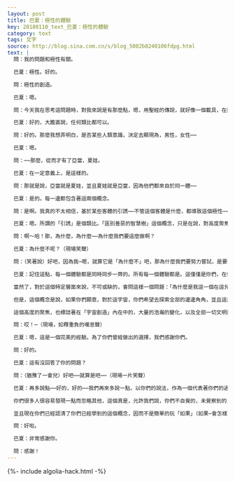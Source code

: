 ```yaml
---
layout: post
title: 巴夏：極性的體驗
key: 20180110_text_巴夏：極性的體驗
category: text
tags: 文字
source: http://blog.sina.com.cn/s/blog_5082b8240106fdpg.html
text: |
  問：我的問題和極性有關。

  巴夏：極性。好的。

  問：極性的創造。

  巴夏：嗯。

  問：今天我在思考這問題時，對我來說是有那麼點，嗯，用聖經的傳說，就好像一個載具，在這個小探索上⋯⋯

  巴夏：好的，大膽直說，任何類比都可以。

  問：好的。那麼我想弄明白，是否某些人類意識，決定去顯現為，男性，女性⋯⋯

  巴夏：嗯。

  問：⋯⋯那麼，從而才有了亞當，夏娃。

  巴夏：在一定意義上，是這樣的。

  問：那就是說，亞當就是夏娃，並且夏娃就是亞當，因為他們都來自於同一體⋯⋯

  巴夏：是的。每一邊都包含著這兩個概念。

  問：是啊。我真的不太相信，基於某些客體的引誘⋯⋯不管這個客體是什麼，都導致這個極性⋯⋯我相信，這是屬於某一角度的評判或者屬於另一角度的評判。你跟上我的意思了嗎？

  巴夏：嗯。所謂的「引誘」是個類比。「區別善惡的智慧樹」這個概念，只是在說，對高度聚焦，對限制，對極性的體驗和瞭解。因此這個選擇，在一定意義上，選擇進入一個現實實相——並且在一定程度上，暫時的，「鎖定」你們自己進入這個現實實相，並在這個現實實相裡，對分離的事物，你們可以更多的去認知「正面和負面」，遠比作為一體存在下更有效果——只是創做了一個所謂的「墮落」的概念類比引用。而它全部的含義是，你們降低了你們的振動頻率，因此你們才能體驗經歷，帶有極性的物質現實。在這個意義上，這個墮落的概念並不是從某一角度的評判。它只是一個物理問題。

  問：啊～哈！那，為什麼，為什麼⋯⋯為什麼我們要這麼做啊？

  巴夏：為什麼不呢？（現場笑聲）

  問：（笑著說）好吧，因為我⋯嗯，就算它是「為什麼不」吧，那為什麼我們要努力嘗試，是要挖出點別的什麼？

  巴夏：記住這點，每一個體驗都是同時同步一齊的。所有每一個體驗都是。這僅僅是你們，在你們的時機把握裡，發生在這個特定的概念想法上的聚焦，聚焦在這個特定觀察點上。但是作為整個全部一體的「你」，是在很多不同的層面上正在獲得很多不同的體驗。

  當然了，對於這個特定層面來說，不可或缺的，會問這樣一個問題：「為什麼是我這一個在這兒，而其他全部的我在別的什麼地方？」這是和這個特定類型的體驗經歷相一致的事情之一——才有問這種問題的資格！分離概念下才能問出這問題（哄堂大笑）

  但是，這個概念是說，如果你們願意，對於這宇宙，你們希望去探索全部的邊邊角角，並且這是一個，確切的說是和全部其他的表現方式完全平等，同等有效的合理的正當的。同樣的，同等的，相同的⋯⋯並且，在你們所具有的探索方式裡，你們一直具有一個如此高度的聚焦，以至於你們自始至終所一直體驗經歷的，在一定意義上，始終也並沒真正體驗到，在「存在」內的「意識」的絕大部分。由於你們是高度聚焦，以至於被你們發現的以及被你們所透視的，還有你們對於你們自身的態度，看法以及創作，可以說，讓你們對於許多其他文明體系具有相當的吸引力，這些文明體系對你們已經走過的，這個創造你們的現實的方式，很著迷。被你們搞的神魂顛倒。

  這個高度的聚焦，也標誌著在「宇宙創造」內在中的，大量的浩瀚的變化，以及全部一切文明體系，都是和你們連接在一體的，包括我們的文明體系。你們是有魅力的，有感染力的一幫傢伙。你們是在很多方面，很多方式路徑上，一直被稱為「百變特工」。你們下決心去探索這個特定的物質維度裡的能量轉換的概念，並且你們把它完成的非常完美。因此你們現在正打算在不斷螺旋伸展膨脹的認知與體驗基礎上來個爆發，並去分享給所有其他的，和你們連接在一起的存有們--也包括我們--去分享你們已經體驗和領悟到的這些概念想法，並且去把這些東西投入膨脹的，遍滿整個宇宙的創造力之中。如果你願意去這樣投放它，它就完全是一個已經被集中透徹研究過的結論性教程和範例了。

  問：哎！⋯（現場，如釋重負的嘆息聲）

  巴夏：嗯，這是一個完美的經驗。為了你們曾經做出的選擇，我們感謝你們。

  問：好的。

  巴夏：這有沒回答了你的問題？

  問：（猶豫了一會兒）好吧⋯⋯就算是吧⋯⋯（現場一片笑聲）

  巴夏：再多說點⋯⋯好的，好的⋯⋯我們再來多說一點，以你們的說法，作為一個代表著你們的過去歷史的集體意識來說，對這個概念來說，回答起來，有點多管閒事啊。你們可以同樣認出，把你們自己投入到物質身體裡的概念想法，如同你們很多人知道的那樣，那可是一個非常令人愉悅的想法啊。

  你們很多人很容易發現一點而忽略其他，這個真是，允許我們說，你們不自覺的，未覺察到的，這是你們所構造的注入物質肉體的特別類型，這會產生一個反饋回路，以保持你們在物質肉體裡的時間，比你們最初預想的更長久。不管怎樣，現在你們已經把這套回路的參數玩膩了。

  並且現在你們已經認清了你們已經學到的這個概念，因而不是簡單的玩「如果」（如果⋯會怎樣）而是玩「是」（是什麼）。自從你們做出選擇，去呆在你們已經創造的物質現實裡——很明顯，你們玩了個遍，現在玩膩了。對於和你們互動的所有存有來說，這會給它們帶來巨大的幫助，使它們受益。這樣說滿意了嗎？

  問：好啦。

  巴夏：非常感謝你。

  問：感謝！
---
```


{%- include algolia-hack.html -%}
